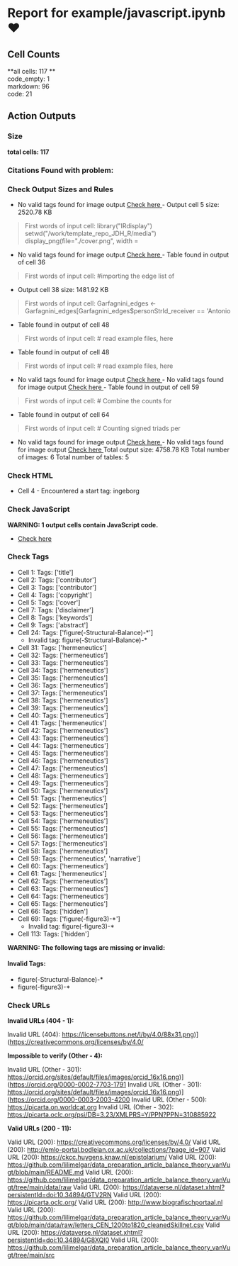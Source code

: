 # Report for example/javascript.ipynb ❤ 

## Cell Counts   
**all cells: 117 **  
code_empty: 1   
markdown: 96   
code: 21   

## Action Outputs

### Size
**total cells: 117**

### Citations Found with problem:


### Check Output Sizes and Rules
  - No valid tags found for image output  [Check here ](https://journalofdigitalhistory.org/en/notebook-viewer/JTJGcHJveHktZ2l0aHVidXNlcmNvbnRlbnQlMkZDMkRIJTJGam91cm5hbC1vZi1kaWdpdGFsLWhpc3RvcnktaXB5bmItcHJlZmxpZ2h0LWFjdGlvbiUyRm1hc3RlciUyRmV4YW1wbGUlMkZqYXZhc2NyaXB0LmlweW5i?idx=5)- Output cell 5 size: 2520.78 KB
> First words of input cell: library("IRdisplay") setwd("/work/template_repo_JDH_R/media") display_png(file="./cover.png", width =
  - No valid tags found for image output  [Check here ](https://journalofdigitalhistory.org/en/notebook-viewer/JTJGcHJveHktZ2l0aHVidXNlcmNvbnRlbnQlMkZDMkRIJTJGam91cm5hbC1vZi1kaWdpdGFsLWhpc3RvcnktaXB5bmItcHJlZmxpZ2h0LWFjdGlvbiUyRm1hc3RlciUyRmV4YW1wbGUlMkZqYXZhc2NyaXB0LmlweW5i?idx=24)- Table found in output of cell 36
> First words of input cell: #importing the edge list of
- Output cell 38 size: 1481.92 KB
> First words of input cell: Garfagnini_edges <- Garfagnini_edges[Garfagnini_edges$personStrId_receiver == 'Antonio
- Table found in output of cell 48
> First words of input cell: # read example files, here
- Table found in output of cell 48
> First words of input cell: # read example files, here
  - No valid tags found for image output  [Check here ](https://journalofdigitalhistory.org/en/notebook-viewer/JTJGcHJveHktZ2l0aHVidXNlcmNvbnRlbnQlMkZDMkRIJTJGam91cm5hbC1vZi1kaWdpdGFsLWhpc3RvcnktaXB5bmItcHJlZmxpZ2h0LWFjdGlvbiUyRm1hc3RlciUyRmV4YW1wbGUlMkZqYXZhc2NyaXB0LmlweW5i?idx=52)  - No valid tags found for image output  [Check here ](https://journalofdigitalhistory.org/en/notebook-viewer/JTJGcHJveHktZ2l0aHVidXNlcmNvbnRlbnQlMkZDMkRIJTJGam91cm5hbC1vZi1kaWdpdGFsLWhpc3RvcnktaXB5bmItcHJlZmxpZ2h0LWFjdGlvbiUyRm1hc3RlciUyRmV4YW1wbGUlMkZqYXZhc2NyaXB0LmlweW5i?idx=53)- Table found in output of cell 59
> First words of input cell: # Combine the counts for
- Table found in output of cell 64
> First words of input cell: # Counting signed triads per
  - No valid tags found for image output  [Check here ](https://journalofdigitalhistory.org/en/notebook-viewer/JTJGcHJveHktZ2l0aHVidXNlcmNvbnRlbnQlMkZDMkRIJTJGam91cm5hbC1vZi1kaWdpdGFsLWhpc3RvcnktaXB5bmItcHJlZmxpZ2h0LWFjdGlvbiUyRm1hc3RlciUyRmV4YW1wbGUlMkZqYXZhc2NyaXB0LmlweW5i?idx=65)  - No valid tags found for image output  [Check here ](https://journalofdigitalhistory.org/en/notebook-viewer/JTJGcHJveHktZ2l0aHVidXNlcmNvbnRlbnQlMkZDMkRIJTJGam91cm5hbC1vZi1kaWdpdGFsLWhpc3RvcnktaXB5bmItcHJlZmxpZ2h0LWFjdGlvbiUyRm1hc3RlciUyRmV4YW1wbGUlMkZqYXZhc2NyaXB0LmlweW5i?idx=69)
Total output size: 4758.78 KB
Total number of images: 6
Total number of tables: 5

### Check HTML
- Cell 4 - Encountered a start tag: ingeborg


### Check JavaScript
**WARNING: 1 output cells contain JavaScript code.**

-  [Check here ](https://journalofdigitalhistory.org/en/notebook-viewer/JTJGcHJveHktZ2l0aHVidXNlcmNvbnRlbnQlMkZDMkRIJTJGam91cm5hbC1vZi1kaWdpdGFsLWhpc3RvcnktaXB5bmItcHJlZmxpZ2h0LWFjdGlvbiUyRm1hc3RlciUyRmV4YW1wbGUlMkZqYXZhc2NyaXB0LmlweW5i?idx=38)

### Check Tags
- Cell 1: Tags: ['title']
- Cell 2: Tags: ['contributor']
- Cell 3: Tags: ['contributor']
- Cell 4: Tags: ['copyright']
- Cell 5: Tags: ['cover']
- Cell 7: Tags: ['disclaimer']
- Cell 8: Tags: ['keywords']
- Cell 9: Tags: ['abstract']
- Cell 24: Tags: ['figure(-Structural-Balance)-*']
  - Invalid tag: figure(-Structural-Balance)-*
- Cell 31: Tags: ['hermeneutics']
- Cell 32: Tags: ['hermeneutics']
- Cell 33: Tags: ['hermeneutics']
- Cell 34: Tags: ['hermeneutics']
- Cell 35: Tags: ['hermeneutics']
- Cell 36: Tags: ['hermeneutics']
- Cell 37: Tags: ['hermeneutics']
- Cell 38: Tags: ['hermeneutics']
- Cell 39: Tags: ['hermeneutics']
- Cell 40: Tags: ['hermeneutics']
- Cell 41: Tags: ['hermeneutics']
- Cell 42: Tags: ['hermeneutics']
- Cell 43: Tags: ['hermeneutics']
- Cell 44: Tags: ['hermeneutics']
- Cell 45: Tags: ['hermeneutics']
- Cell 46: Tags: ['hermeneutics']
- Cell 47: Tags: ['hermeneutics']
- Cell 48: Tags: ['hermeneutics']
- Cell 49: Tags: ['hermeneutics']
- Cell 50: Tags: ['hermeneutics']
- Cell 51: Tags: ['hermeneutics']
- Cell 52: Tags: ['hermeneutics']
- Cell 53: Tags: ['hermeneutics']
- Cell 54: Tags: ['hermeneutics']
- Cell 55: Tags: ['hermeneutics']
- Cell 56: Tags: ['hermeneutics']
- Cell 57: Tags: ['hermeneutics']
- Cell 58: Tags: ['hermeneutics']
- Cell 59: Tags: ['hermeneutics', 'narrative']
- Cell 60: Tags: ['hermeneutics']
- Cell 61: Tags: ['hermeneutics']
- Cell 62: Tags: ['hermeneutics']
- Cell 63: Tags: ['hermeneutics']
- Cell 64: Tags: ['hermeneutics']
- Cell 65: Tags: ['hermeneutics']
- Cell 66: Tags: ['hidden']
- Cell 69: Tags: ['figure(-figure3)-*']
  - Invalid tag: figure(-figure3)-*
- Cell 113: Tags: ['hidden']

**WARNING: The following tags are missing or invalid:**

#### Invalid Tags:
- figure(-Structural-Balance)-*
- figure(-figure3)-*


### Check URLs

**Invalid URLs (404 - 1):**

Invalid URL (404): https://licensebuttons.net/l/by/4.0/88x31.png)](https://creativecommons.org/licenses/by/4.0/

**Impossible to verify (Other - 4):**

Invalid URL (Other - 301): https://orcid.org/sites/default/files/images/orcid_16x16.png)](https://orcid.org/0000-0002-7703-1791
Invalid URL (Other - 301): https://orcid.org/sites/default/files/images/orcid_16x16.png)](https://orcid.org/0000-0003-2003-4200
Invalid URL (Other - 500): https://picarta.on.worldcat.org
Invalid URL (Other - 302): https://picarta.oclc.org/psi/DB=3.23/XMLPRS=Y/PPN?PPN=310885922

**Valid URLs (200 - 11):**

Valid URL (200): https://creativecommons.org/licenses/by/4.0/
Valid URL (200): http://emlo-portal.bodleian.ox.ac.uk/collections/?page_id=907
Valid URL (200): https://ckcc.huygens.knaw.nl/epistolarium/
Valid URL (200): https://github.com/lilimelgar/data_preparation_article_balance_theory_vanVugt/blob/main/README.md
Valid URL (200): https://github.com/lilimelgar/data_preparation_article_balance_theory_vanVugt/tree/main/data/raw
Valid URL (200): https://dataverse.nl/dataset.xhtml?persistentId=doi:10.34894/GTV2RN
Valid URL (200): https://picarta.oclc.org/
Valid URL (200): http://www.biografischportaal.nl
Valid URL (200): https://github.com/lilimelgar/data_preparation_article_balance_theory_vanVugt/blob/main/data/raw/letters_CEN_1200to1820_cleanedSkillnet.csv
Valid URL (200): https://dataverse.nl/dataset.xhtml?persistentId=doi:10.34894/G8XQI0
Valid URL (200): https://github.com/lilimelgar/data_preparation_article_balance_theory_vanVugt/tree/main/src


